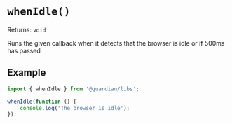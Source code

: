 # `whenIdle()`

Returns: `void`

Runs the given callback when it detects that the browser is idle or if 500ms has passed

## Example

```js
import { whenIdle } from '@guardian/libs';

whenIdle(function () {
    console.log('The browser is idle');
});
```
